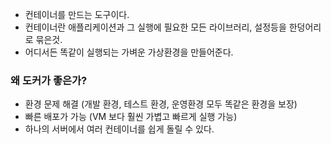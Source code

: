 
- 컨테이너를 만드는 도구이다.
- 컨테이너란 애플리케이션과 그 실행에 필요한 모든 라이브러리, 설정등을 한덩어리로 묶은것.
- 어디서든 똑같이 실행되는 가벼운 가상환경을 만들어준다. 

### 왜 도커가 좋은가?

- 환경 문제 해결 (개발 환경, 테스트 환경, 운영환경 모두 똑같은 환경을 보장)
- 빠른 배포가 가능 (VM 보다 훨씬 가볍고 빠르게 실행 가능)
- 하나의 서버에서 여러 컨테이너를 쉽게 돌릴 수 있다. 


